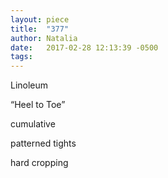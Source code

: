 ```yaml
---
layout: piece
title:  "377"
author: Natalia
date:   2017-02-28 12:13:39 -0500
tags:
---
```


Linoleum

“Heel to Toe”

cumulative

patterned tights

hard cropping
